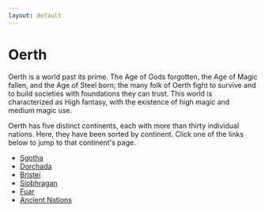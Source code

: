 ```yaml
---
layout: default
---
```

# Oerth
Oerth is a world past its prime. The Age of Gods forgotten, the Age of Magic fallen, and the Age of Steel born; the many folk of Oerth fight to survive and to build societies with foundations they can trust. This world is characterized as High fantasy, with the existence of high magic and medium magic use.

Oerth has five distinct continents, each with more than thirty individual nations.
Here, they have been sorted by continent. Click one of the links below to jump to that continent's page.

 - [Sgotha](sgotha/)
 - [Dorchada](dorchada/)
 - [Bristei](bristei/)
 - [Siobhragan](siobhragan/)
 - [Fuar](fuar/)
 - [Ancient Nations](ancients/)
